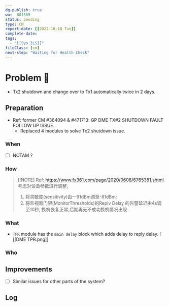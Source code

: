 ```yaml
---
dg-publish: true
wo:  601565
status: pending
type: CM
report-date: [[2022-10-18 Tue]]
complete-date: 
tags:
  - "[[Sys.ILS]]"
fileClass: [cm]
next-step: "Waiting for Health Check"
---
```


# Problem 🐞
- Tx2 shutdown and change over to Tx1 automatically twice in 2 days.
## Preparation
- Ref: former CM #364094 & #471713:  GP DME TX#2 SHUTDOWN FAULT FOLLOW UP ISSUE.
	- Replaced 4 modules to solve Tx2 shutdown issue.
### When
- [ ] NOTAM ?
### How
> [!NOTE] Ref: https://www.fx361.com/page/2020/0608/6765381.shtml
> 考虑对设备参数进行调整,
> 1) 将灵敏度(sensitivity)由一91dBm调至-81dBm;
> 2) 将监视器门限(MonitorThresholds)的Replv Delay 的告警延迟由4s调至10秒,
> 换机恢复正常,后期再无不成功换机情况出现
### What
- `TPR` module has the `main delay` block which adds delay to reply delay.
![[DME TPR.png]]
### Who

## Improvements
- [ ] Similar issues for other parts of the system?

## Log


